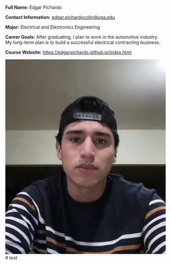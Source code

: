 **Full Name:** Edgar Pichardo 

**Contact Information:** edgar.pichardocolin@uga.edu

**Major:** Electrical and Electronics Engineering 

**Career Goals:** After graduating, I plan to work in the automotive industry. My long-term plan is to build a successful electrical contracting business. 

**Course Website:** https://edgarpichardo.github.io/index.html

![image](edgarpichardo.jpg)# test

